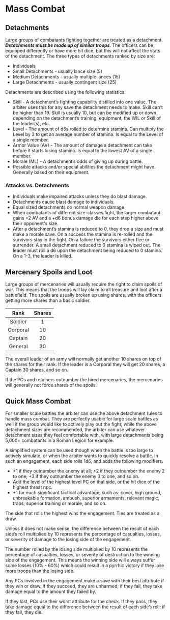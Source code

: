 # Mass Combat
## Detachments
Large groups of combatants fighting together are treated as a detachment. ***Detachments must be made up of similar troops***. The officers can be equipped differently or have more hit dice, but this will not affect the stats of the detachment. The three types of detachments ranked by size are:
- Individuals
- Small Detachments - usually lance size (5)
- Medium Detachments - usually multiple lances (15)
- Large Detachments - usually contingent size (25)

Detachments are described using the following statistics:
- Skill - A detachment’s fighting capability distilled into one value. The arbiter uses this for any save the detachment needs to make. Skill can't be higher than 19. Skill is usually 10, but can be modified up or down depending on the detachment’s training, equipment, the WIL or Skill of the leader(s), etc.
- Level - The amount of d6s rolled to determine stamina. Can multiply the Level by 3 to get an average number of stamina. Is equal to the Level of a single member.
- Armor Value (AV) - The amount of damage a detachment can take before it starts losing stamina. Is equal to the lowest AV of a single member.
- Morale (ML) - A detachment’s odds of giving up during battle.
- Possible attacks and/or special abilities the detachment might have. Generally based on their equipment.

### Attacks vs. Detachments
- Individuals make impaired attacks unless they do blast damage.
- Detachments cause blast damage to individuals.
- Equal sized detachments do normal weapon damage
- When combatants of different size-classes fight, the larger combatant gains +2 AV and a +d6 bonus damage die for each step higher above their opponent's size.
- After a detachment’s stamina is reduced to 0, they drop a size and must make a morale save. On a success the stamina is re-rolled and the survivors stay in the fight. On a failure the survivors either flee or surrender. A small detachment reduced to 0 stamina is wiped out. The leader must roll a d6 upon the detachment being reduced to 0 stamina. On a 1-3, the leader is killed.

## Mercenary Spoils and Loot
Large groups of mercenaries will usually require the right to claim spoils of war. This means that the troops will lay claim to all treasure and loot after a battlefield. The spoils are usually broken up using shares, with the officers getting more shares than a basic soldier.

|   Rank   | Shares |
| :------: | :----: |
| Soldier  |   1    |
| Corporal |   10   |
| Captain  |   20   |
| General  |   30   |

The overall leader of an army will normally get another 10 shares on top of the shares for their rank. If the leader is a Corporal they will get 20 shares, a Captain 30 shares, and so on.

If the PCs and retainers outnumber the hired mercenaries, the mercenaries will generally not force shares of the spoils.

## Quick Mass Combat
For smaller scale battles the arbiter can use the above detachment rules to handle mass combat. They are perfectly usable for large scale battles as well if the group would like to actively play out the fight; while the above detachment sizes are recommended, the arbiter can use whatever detachment sizes they feel comfortable with, with large detachments being 5,000+ combatants in a Roman Legion for example.

A simplified system can be used though when the battle is too large to actively simulate, or when the arbiter wants to quickly resolve a battle. In such an engagement, each side rolls 1d6, and adds the following modifiers.
- +1 if they outnumber the enemy at all; +2 if they outnumber the enemy 2 to one; +3 if they outnumber the enemy 3 to one, and so on.
- Add the level of the highest level PC on that side, or the hit dice of the highest threat npc.
- +1 for each significant tactical advantage, such as: cover, high ground, unbreakable formation, ambush, superior armaments, relevant magic, traps, superior training or morale, and so on.

The side that rolls the highest wins the engagement. Ties are treated as a draw.

Unless it does not make sense, the difference between the result of each side’s roll multiplied by 10 represents the percentage of casualties, losses, or severity of damage to the losing side of the engagement.

The number rolled by the losing side multiplied by 10 represents the percentage of casualties, losses, or severity of destruction to the winning side of the engagement. This means the winning side will always suffer some losses (10% - 60%) which could result in a pyrrhic victory if they lose more troops than the losing side.

Any PCs involved in the engagement make a save with their best attribute if they win or draw. If they succeed, they are unharmed; if they fail, they take damage equal to the amount they failed by.

If they lost, PCs use their worst attribute for the check. If they pass, they take damage equal to the difference between the result of each side’s roll; if they fail, they die.
